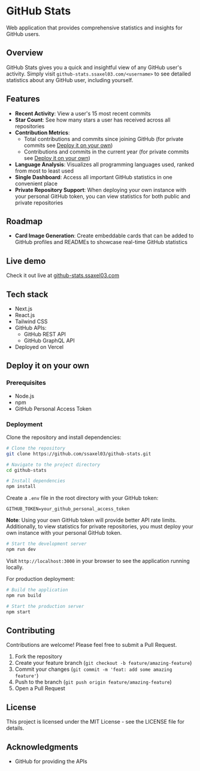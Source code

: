 # GitHub Stats

Web application that provides comprehensive statistics and insights for GitHub users.

## Overview

GitHub Stats gives you a quick and insightful view of any GitHub user's activity. Simply visit `github-stats.ssaxel03.com/<username>` to see detailed statistics about any GitHub user, including yourself.

## Features

- **Recent Activity**: View a user's 15 most recent commits
- **Star Count**: See how many stars a user has received across all repositories
- **Contribution Metrics**:
  - Total contributions and commits since joining GitHub (for private commits see [Deploy it on your own](#deploy-it-on-your-own))
  - Contributions and commits in the current year (for private commits see [Deploy it on your own](#deploy-it-on-your-own))
- **Language Analysis**: Visualizes all programming languages used, ranked from most to least used
- **Single Dashboard**: Access all important GitHub statistics in one convenient place
- **Private Repository Support**: When deploying your own instance with your personal GitHub token, you can view statistics for both public and private repositories

## Roadmap

- **Card Image Generation**: Create embeddable cards that can be added to GitHub profiles and READMEs to showcase real-time GitHub statistics

## Live demo

Check it out live at [github-stats.ssaxel03.com](https://github-stats.ssaxel03.com)

## Tech stack

- Next.js
- React.js
- Tailwind CSS
- GitHub APIs:
  - GitHub REST API
  - GitHub GraphQL API
- Deployed on Vercel

## Deploy it on your own

### Prerequisites

- Node.js
- npm
- GitHub Personal Access Token

### Deployment

Clone the repository and install dependencies:

```bash
# Clone the repository
git clone https://github.com/ssaxel03/github-stats.git

# Navigate to the project directory
cd github-stats

# Install dependencies
npm install
```

Create a `.env` file in the root directory with your GitHub token:

```
GITHUB_TOKEN=your_github_personal_access_token
```

**Note**: Using your own GitHub token will provide better API rate limits. Additionally, to view statistics for private repositories, you must deploy your own instance with your personal GitHub token.

```bash
# Start the development server
npm run dev
```

Visit `http://localhost:3000` in your browser to see the application running locally.

For production deployment:

```bash
# Build the application
npm run build

# Start the production server
npm start
```

## Contributing

Contributions are welcome! Please feel free to submit a Pull Request.

1. Fork the repository
2. Create your feature branch (`git checkout -b feature/amazing-feature`)
3. Commit your changes (`git commit -m 'feat: add some amazing feature'`)
4. Push to the branch (`git push origin feature/amazing-feature`)
5. Open a Pull Request

## License

This project is licensed under the MIT License - see the LICENSE file for details.

## Acknowledgments

- GitHub for providing the APIs
